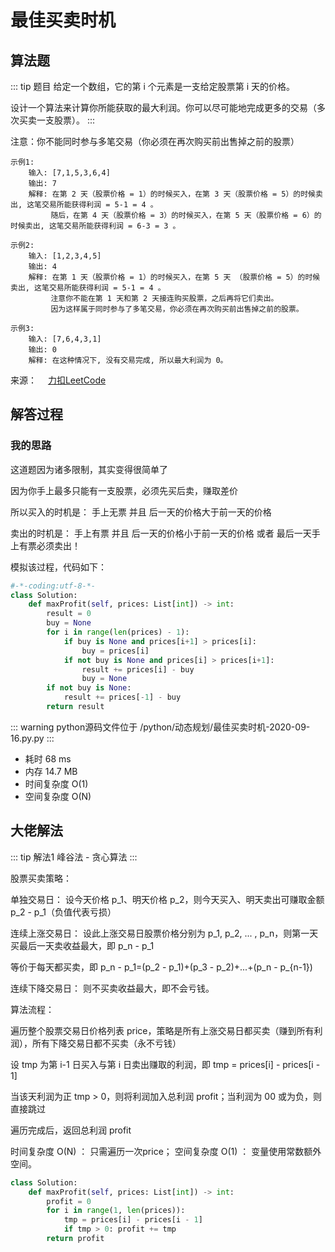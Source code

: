 #  最佳买卖时机

##  算法题

::: tip 题目
给定一个数组，它的第 i 个元素是一支给定股票第 i 天的价格。

设计一个算法来计算你所能获取的最大利润。你可以尽可能地完成更多的交易（多次买卖一支股票）。
:::

注意：你不能同时参与多笔交易（你必须在再次购买前出售掉之前的股票）

~~~
示例1:
    输入: [7,1,5,3,6,4]
    输出: 7
    解释: 在第 2 天（股票价格 = 1）的时候买入，在第 3 天（股票价格 = 5）的时候卖出, 这笔交易所能获得利润 = 5-1 = 4 。
         随后，在第 4 天（股票价格 = 3）的时候买入，在第 5 天（股票价格 = 6）的时候卖出, 这笔交易所能获得利润 = 6-3 = 3 。
~~~

~~~
示例2:
    输入: [1,2,3,4,5]
    输出: 4
    解释: 在第 1 天（股票价格 = 1）的时候买入，在第 5 天 （股票价格 = 5）的时候卖出, 这笔交易所能获得利润 = 5-1 = 4 。
         注意你不能在第 1 天和第 2 天接连购买股票，之后再将它们卖出。
         因为这样属于同时参与了多笔交易，你必须在再次购买前出售掉之前的股票。
~~~

~~~
示例3:
    输入: [7,6,4,3,1]
    输出: 0
    解释: 在这种情况下, 没有交易完成, 所以最大利润为 0。
~~~

来源：&emsp; [力扣LeetCode](https://leetcode-cn.com/leetbook/read/top-interview-questions-easy/x2zsx1/)


##  解答过程

### 我的思路

这道题因为诸多限制，其实变得很简单了

因为你手上最多只能有一支股票，必须先买后卖，赚取差价

所以买入的时机是： 手上无票 并且 后一天的价格大于前一天的价格

卖出的时机是： 手上有票 并且 后一天的价格小于前一天的价格 或者 最后一天手上有票必须卖出！

模拟该过程，代码如下：

```python
#-*-coding:utf-8-*-
class Solution:
    def maxProfit(self, prices: List[int]) -> int:
        result = 0
        buy = None
        for i in range(len(prices) - 1):
            if buy is None and prices[i+1] > prices[i]:
                buy = prices[i]
            if not buy is None and prices[i] > prices[i+1]:
                result += prices[i] - buy
                buy = None
        if not buy is None:
            result += prices[-1] - buy
        return result
```

::: warning python源码文件位于
/python/动态规划/最佳买卖时机-2020-09-16.py.py
:::

* 耗时 68 ms
* 内存 14.7 MB
* 时间复杂度 O(1)
* 空间复杂度 O(N)

##  大佬解法

::: tip 解法1
峰谷法 - 贪心算法
:::

股票买卖策略：

单独交易日： 设今天价格 p_1、明天价格 p_2，则今天买入、明天卖出可赚取金额 p_2 - p_1（负值代表亏损）

连续上涨交易日： 设此上涨交易日股票价格分别为 p_1, p_2, ... , p_n，则第一天买最后一天卖收益最大，即 p_n - p_1

等价于每天都买卖，即 p_n - p_1=(p_2 - p_1)+(p_3 - p_2)+...+(p_n - p_{n-1})

连续下降交易日： 则不买卖收益最大，即不会亏钱。

算法流程：

遍历整个股票交易日价格列表 price，策略是所有上涨交易日都买卖（赚到所有利润），所有下降交易日都不买卖（永不亏钱）

设 tmp 为第 i-1 日买入与第 i 日卖出赚取的利润，即 tmp = prices[i] - prices[i - 1]

当该天利润为正 tmp > 0，则将利润加入总利润 profit；当利润为 00 或为负，则直接跳过

遍历完成后，返回总利润 profit

时间复杂度 O(N) ： 只需遍历一次price；
空间复杂度 O(1) ： 变量使用常数额外空间。



```python
class Solution:
    def maxProfit(self, prices: List[int]) -> int:
        profit = 0
        for i in range(1, len(prices)):
            tmp = prices[i] - prices[i - 1]
            if tmp > 0: profit += tmp
        return profit
```